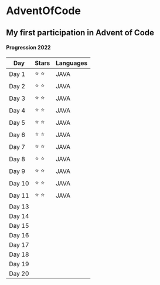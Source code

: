 # AdventOfCode

## My first participation in Advent of Code

#### Progression 2022

Day  | Stars | Languages
---- | ----- | ---------
Day 1 | ⭐ ⭐  | JAVA
Day 2 | ⭐ ⭐  | JAVA
Day 3 | ⭐ ⭐  | JAVA
Day 4 | ⭐ ⭐  | JAVA
Day 5 | ⭐ ⭐  | JAVA
Day 6 | ⭐ ⭐  | JAVA
Day 7 | ⭐ ⭐  | JAVA
Day 8 | ⭐ ⭐  | JAVA
Day 9 | ⭐ ⭐  | JAVA
Day 10 | ⭐ ⭐  | JAVA
Day 11 | ⭐ ⭐  | JAVA
Day 13|       |
Day 14|       |
Day 15|       |
Day 16|       |
Day 17|       |
Day 18|       |
Day 19|       |
Day 20|       |
